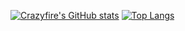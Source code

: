 [![Crazyfire's GitHub stats](https://github-readme-stats.vercel.app/api?username=fdff87554&count_private=true&show_icons=true&theme=synthwave)](https://github.com/anuraghazra/github-readme-stats)
[![Top Langs](https://github-readme-stats.vercel.app/api/top-langs/?username=fdff87554)](https://github.com/anuraghazra/github-readme-stats)
